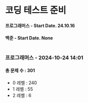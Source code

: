 # 코딩 테스트 준비

#### 프로그래머스 - Start Date. 24.10.16
#### 백준 - Start Date. None

# 
### 프로그래머스 - 2024-10-24 14:01
#### 총 문제 수 : 301
- 0 레벨 : 240
- 1 레벨 : 55
- 2 레벨 : 6

# 
